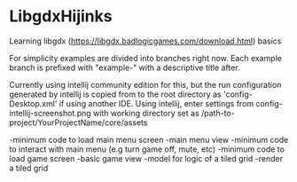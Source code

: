 # LibgdxHijinks
Learning libgdx (https://libgdx.badlogicgames.com/download.html) basics

For simplicity examples are divided into branches right now. Each example branch is prefixed with "example-" with a descriptive
title after.

Currently using intellij community edition for this, but the run configuration generated by intellij is copied from to
the root directory as 'config-Desktop.xml' if using another IDE. Using intellij, enter settings from
config-intellij-screenshot.png with working directory set as /path-to-project/YourProjectName/core/assets

-minimum code to load main menu screen
-main menu view
-minimum code to interact with main menu (e.g turn game off, mute, etc)
-minimum code to load game screen
-basic game view
  -model for logic of a tiled grid
  -render a tiled grid